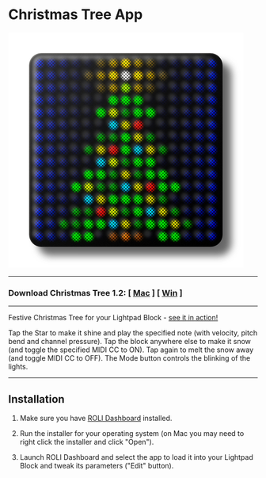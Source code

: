 # Christmas Tree App

![Christmas Tree](LF04ScreenShot01.png)

---

### Download Christmas Tree 1.2: [ [Mac](https://github.com/anthonyalfimov/Lightpad-Block-Sandbox/releases/download/Christmas-Tree-v1.2/ChristmasTree-Mac-1.2.pkg) ] [ [Win](https://github.com/anthonyalfimov/Lightpad-Block-Sandbox/releases/download/Christmas-Tree-v1.2/ChristmasTree-Win-1.2.exe) ]

---

Festive Christmas Tree for your Lightpad Block - [see it in action!](https://www.instagram.com/p/BsG6yCYB9jI/)

Tap the Star to make it shine and play the specified note (with velocity, pitch bend and channel pressure).
Tap the block anywhere else to make it snow (and toggle the specified MIDI CC to ON).
Tap again to melt the snow away (and toggle MIDI CC to OFF).
The Mode button controls the blinking of the lights.

---

## Installation

1. Make sure you have [ROLI Dashboard](https://roli.com/products/software/blocks-dashboard) installed.

2. Run the installer for your operating system (on Mac you may need to right click the installer and click "Open").

3. Launch ROLI Dashboard and select the app to load it into your Lightpad Block and tweak its parameters ("Edit" button).



